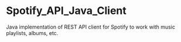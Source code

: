# Spotify_API_Java_Client
Java implementation of REST API client for Spotify to work with music playlists, albums, etc.
